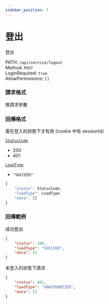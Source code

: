 ```yaml
---
sidebar_position: 3
---
```



# 登出

登出

PATH: `/api/service/logout`  
Method: `POST`  
LoginRequired: `true`  
AllowPermissions: `[]`  


### 請求格式
無請求參數  


### 回傳格式
需在登入的狀態下才有用 (cookie 中有 sessionId)  

[`StatusCode`](../types.md#statuscode)  
* 200
* 401

[`LoadType`](../types.md#loadtype)  
* `"SUCCEED"`

```js
{
    "status": StatusCode,
    "loadType": LoadType
    "data": []
}
```


### 回傳範例
成功登出
```json
{
    "status": 200,
    "loadType": "SUCCEED",
    "data": []
}
```

未登入的狀態下請求
```json
{
    "status": 401,
    "loadType": "UNAUTHORIZED",
    "data": []
}
```